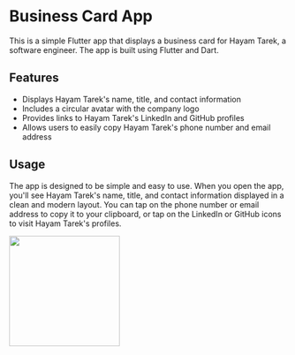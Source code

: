# Business Card App

This is a simple Flutter app that displays a business card for Hayam Tarek, a software engineer. The app is built using Flutter and Dart.

## Features

* Displays Hayam Tarek's name, title, and contact information
* Includes a circular avatar with the company logo
* Provides links to Hayam Tarek's LinkedIn and GitHub profiles
* Allows users to easily copy Hayam Tarek's phone number and email address

## Usage

The app is designed to be simple and easy to use. When you open the app, you'll see Hayam Tarek's name, title, and contact information displayed in a clean and modern layout. You can tap on the phone number or email address to copy it to your clipboard, or tap on the LinkedIn or GitHub icons to visit Hayam Tarek's profiles.

<def>
<img src =  https://github.com/hayam-tarek/business_card/assets/125991048/eb10e878-6e2c-4cbf-94ec-11cb48778601 width = 200>
</def>
